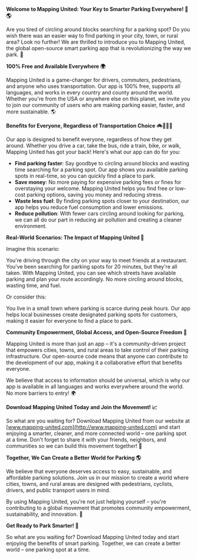 **Welcome to Mapping United: Your Key to Smarter Parking Everywhere! 🚗🌎**

Are you tired of circling around blocks searching for a parking spot? Do you wish there was an easier way to find parking in your city, town, or rural area? Look no further! We are thrilled to introduce you to Mapping United, the global open-source smart parking app that is revolutionizing the way we park. 🚀

**100% Free and Available Everywhere 🌍**

Mapping United is a game-changer for drivers, commuters, pedestrians, and anyone who uses transportation. Our app is 100% free, supports all languages, and works in every country and county around the world. Whether you're from the USA or anywhere else on this planet, we invite you to join our community of users who are making parking easier, faster, and more sustainable. 🌎

**Benefits for Everyone, Regardless of Transportation Choice 🚲🚌🚂🛴️**

Our app is designed to benefit everyone, regardless of how they get around. Whether you drive a car, take the bus, ride a train, bike, or walk, Mapping United has got your back! Here's what our app can do for you:

*   **Find parking faster**: Say goodbye to circling around blocks and wasting time searching for a parking spot. Our app shows you available parking spots in real-time, so you can quickly find a place to park.
*   **Save money**: No more paying for expensive parking fees or fines for overstaying your welcome. Mapping United helps you find free or low-cost parking options, saving you money and reducing stress.
*   **Waste less fuel**: By finding parking spots closer to your destination, our app helps you reduce fuel consumption and lower emissions.
*   **Reduce pollution**: With fewer cars circling around looking for parking, we can all do our part in reducing air pollution and creating a cleaner environment.

**Real-World Scenarios: The Impact of Mapping United 🌆**

Imagine this scenario:

You're driving through the city on your way to meet friends at a restaurant. You've been searching for parking spots for 20 minutes, but they're all taken. With Mapping United, you can see which streets have available parking and plan your route accordingly. No more circling around blocks, wasting time, and fuel.

Or consider this:

You live in a small town where parking is scarce during peak hours. Our app helps local businesses create designated parking spots for customers, making it easier for everyone to find a place to park.

**Community Empowerment, Global Access, and Open-Source Freedom 🌟**

Mapping United is more than just an app – it's a community-driven project that empowers cities, towns, and rural areas to take control of their parking infrastructure. Our open-source code means that anyone can contribute to the development of our app, making it a collaborative effort that benefits everyone.

We believe that access to information should be universal, which is why our app is available in all languages and works everywhere around the world. No more barriers to entry! 🌍

**Download Mapping United Today and Join the Movement! 📈**

So what are you waiting for? Download Mapping United from our website at [www.mapping-united.com](http://www.mapping-united.com) and start enjoying a smarter, cleaner, and more connected world – one parking spot at a time. Don't forget to share it with your friends, neighbors, and communities so we can build this movement together! 🌟

**Together, We Can Create a Better World for Parking 🌎**

We believe that everyone deserves access to easy, sustainable, and affordable parking solutions. Join us in our mission to create a world where cities, towns, and rural areas are designed with pedestrians, cyclists, drivers, and public transport users in mind.

By using Mapping United, you're not just helping yourself – you're contributing to a global movement that promotes community empowerment, sustainability, and innovation. 🌟

**Get Ready to Park Smarter! 🚗**

So what are you waiting for? Download Mapping United today and start enjoying the benefits of smart parking. Together, we can create a better world – one parking spot at a time.